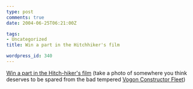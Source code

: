 ```yaml
---
type: post
comments: true
date: 2004-06-25T06:21:00Z

tags:
- Uncategorized
title: Win a part in the Hitchhiker's film

wordpress_id: 340
---
```


[Win a part in the Hitch-hiker's film](http://www.bbc.co.uk/dna/h2g2/A2756577) (take a photo of somewhere you think deserves to be spared from the bad tempered [Vogon Constructor Fleet](http://en.wikipedia.org/wiki/Vogon))
